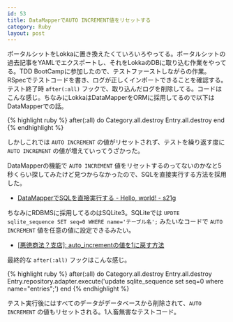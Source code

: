 ```yaml
---
id: 53
title: DataMapperでAUTO INCREMENT値をリセットする
category: Ruby
layout: post
---
```


ポータルシットをLokkaに置き換えたくていろいろやってる。ポータルシットの過去記事をYAMLでエクスポートし、それをLokkaのDBに取り込む作業をやってる。TDD BootCampに参加したので、テストファーストしながらの作業。RSpecでテストコードを書き、ログが正しくインポートできることを確認する。テスト終了時 `after(:all)` フックで、取り込んだログを削除してる。コードはこんな感じ。ちなみにLokkaはDataMapperをORMに採用してるので以下はDataMapperでの話。

{% highlight ruby %}
after(:all) do
  Category.all.destroy
  Entry.all.destroy
end
{% endhighlight %}

しかしこれでは `AUTO INCREMENT` の値がリセットされず、テストを繰り返す度に `AUTO INCREMENT` の値が増えていってうざかった。

DataMapperの機能で `AUTO INCREMENT` 値をリセットするのってないのかなと5秒くらい探してみたけど見つからなかったので、SQLを直接実行する方法を採用した。

* [DataMapperでSQLを直接実行する - Hello, world! - s21g](http://blog.s21g.com/articles/1408 "DataMapperでSQLを直接実行する - Hello, world! - s21g")

ちなみにRDBMSに採用してるのはSQLite3。SQLiteでは `UPDTE sqlite_sequence SET seq=0 WHERE name='テーブル名';` みたいなコードで `AUTO INCREMENT` 値を任意の値に設定できるみたい。

* [[悪徳商法？支店]: auto_incrementの値を1に戻す方法](http://beyond.cocolog-nifty.com/akutoku/2008/04/auto_increment1_a1f6.html "[悪徳商法？支店]: auto_incrementの値を1に戻す方法")

最終的な `after(:all)` フックはこんな感じ。

{% highlight ruby %}
  after(:all) do
    Category.all.destroy
    Entry.all.destroy
    Entry.repository.adapter.execute('update sqlite_sequence set seq=0 where name="entries";')
  end 
{% endhighlight %}

テスト実行後にはすべてのデータがデータベースから削除されて、`AUTO INCREMENT` の値もリセットされる。1人畜無害なテストコード。
